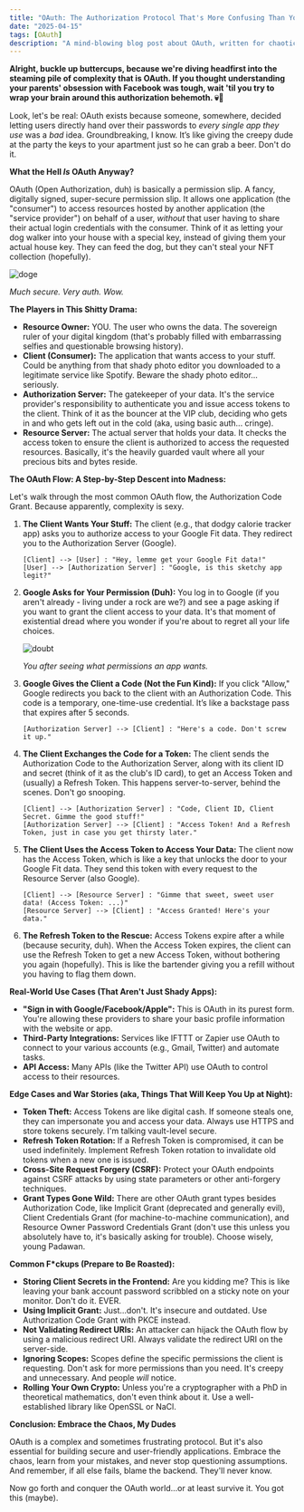 ```yaml
---
title: "OAuth: The Authorization Protocol That's More Confusing Than Your Aunt's Conspiracy Theories"
date: "2025-04-15"
tags: [OAuth]
description: "A mind-blowing blog post about OAuth, written for chaotic Gen Z engineers."
---
```


**Alright, buckle up buttercups, because we're diving headfirst into the steaming pile of complexity that is OAuth. If you thought understanding your parents' obsession with Facebook was tough, wait 'til you try to wrap your brain around this authorization behemoth. 💀🙏**

Look, let's be real: OAuth exists because someone, somewhere, decided letting users directly hand over their passwords to *every single app they use* was a *bad* idea. Groundbreaking, I know. It’s like giving the creepy dude at the party the keys to your apartment just so he can grab a beer. Don't do it.

**What the Hell *Is* OAuth Anyway?**

OAuth (Open Authorization, duh) is basically a permission slip. A fancy, digitally signed, super-secure permission slip. It allows one application (the "consumer") to access resources hosted by another application (the "service provider") on behalf of a user, *without* that user having to share their actual login credentials with the consumer. Think of it as letting your dog walker into your house with a special key, instead of giving them your actual house key. They can feed the dog, but they can't steal your NFT collection (hopefully).

![doge](https://i.kym-cdn.com/photos/images/newsfeed/001/070/314/29b.jpg)

*Much secure. Very auth. Wow.*

**The Players in This Shitty Drama:**

*   **Resource Owner:** YOU. The user who owns the data. The sovereign ruler of your digital kingdom (that's probably filled with embarrassing selfies and questionable browsing history).
*   **Client (Consumer):** The application that wants access to your stuff. Could be anything from that shady photo editor you downloaded to a legitimate service like Spotify. Beware the shady photo editor... seriously.
*   **Authorization Server:** The gatekeeper of your data. It's the service provider's responsibility to authenticate you and issue access tokens to the client. Think of it as the bouncer at the VIP club, deciding who gets in and who gets left out in the cold (aka, using basic auth... cringe).
*   **Resource Server:** The actual server that holds your data. It checks the access token to ensure the client is authorized to access the requested resources. Basically, it's the heavily guarded vault where all your precious bits and bytes reside.

**The OAuth Flow: A Step-by-Step Descent into Madness:**

Let's walk through the most common OAuth flow, the Authorization Code Grant. Because apparently, complexity is sexy.

1.  **The Client Wants Your Stuff:** The client (e.g., that dodgy calorie tracker app) asks you to authorize access to your Google Fit data. They redirect you to the Authorization Server (Google).

    ```ascii
    [Client] --> [User] : "Hey, lemme get your Google Fit data!"
    [User] --> [Authorization Server] : "Google, is this sketchy app legit?"
    ```

2.  **Google Asks for Your Permission (Duh):** You log in to Google (if you aren't already - living under a rock are we?) and see a page asking if you want to grant the client access to your data. It's that moment of existential dread where you wonder if you're about to regret all your life choices.

    ![doubt](https://i.imgflip.com/46e43q.jpg)

    *You after seeing what permissions an app wants.*

3.  **Google Gives the Client a Code (Not the Fun Kind):** If you click "Allow," Google redirects you back to the client with an Authorization Code. This code is a temporary, one-time-use credential. It’s like a backstage pass that expires after 5 seconds.

    ```ascii
    [Authorization Server] --> [Client] : "Here's a code. Don't screw it up."
    ```

4.  **The Client Exchanges the Code for a Token:** The client sends the Authorization Code to the Authorization Server, along with its client ID and secret (think of it as the club's ID card), to get an Access Token and (usually) a Refresh Token. This happens server-to-server, behind the scenes. Don't go snooping.

    ```ascii
    [Client] --> [Authorization Server] : "Code, Client ID, Client Secret. Gimme the good stuff!"
    [Authorization Server] --> [Client] : "Access Token! And a Refresh Token, just in case you get thirsty later."
    ```

5.  **The Client Uses the Access Token to Access Your Data:** The client now has the Access Token, which is like a key that unlocks the door to your Google Fit data. They send this token with every request to the Resource Server (also Google).

    ```ascii
    [Client] --> [Resource Server] : "Gimme that sweet, sweet user data! (Access Token: ...)"
    [Resource Server] --> [Client] : "Access Granted! Here's your data."
    ```

6.  **The Refresh Token to the Rescue:** Access Tokens expire after a while (because security, duh). When the Access Token expires, the client can use the Refresh Token to get a new Access Token, without bothering you again (hopefully). This is like the bartender giving you a refill without you having to flag them down.

**Real-World Use Cases (That Aren't Just Shady Apps):**

*   **"Sign in with Google/Facebook/Apple":** This is OAuth in its purest form. You're allowing these providers to share your basic profile information with the website or app.
*   **Third-Party Integrations:** Services like IFTTT or Zapier use OAuth to connect to your various accounts (e.g., Gmail, Twitter) and automate tasks.
*   **API Access:** Many APIs (like the Twitter API) use OAuth to control access to their resources.

**Edge Cases and War Stories (aka, Things That Will Keep You Up at Night):**

*   **Token Theft:** Access Tokens are like digital cash. If someone steals one, they can impersonate you and access your data. Always use HTTPS and store tokens securely. I'm talking vault-level secure.
*   **Refresh Token Rotation:** If a Refresh Token is compromised, it can be used indefinitely. Implement Refresh Token rotation to invalidate old tokens when a new one is issued.
*   **Cross-Site Request Forgery (CSRF):** Protect your OAuth endpoints against CSRF attacks by using state parameters or other anti-forgery techniques.
*   **Grant Types Gone Wild:** There are other OAuth grant types besides Authorization Code, like Implicit Grant (deprecated and generally evil), Client Credentials Grant (for machine-to-machine communication), and Resource Owner Password Credentials Grant (don't use this unless you absolutely have to, it's basically asking for trouble). Choose wisely, young Padawan.

**Common F\*ckups (Prepare to Be Roasted):**

*   **Storing Client Secrets in the Frontend:** Are you kidding me? This is like leaving your bank account password scribbled on a sticky note on your monitor. Don't do it. EVER.
*   **Using Implicit Grant:** Just...don't. It's insecure and outdated. Use Authorization Code Grant with PKCE instead.
*   **Not Validating Redirect URIs:** An attacker can hijack the OAuth flow by using a malicious redirect URI. Always validate the redirect URI on the server-side.
*   **Ignoring Scopes:** Scopes define the specific permissions the client is requesting. Don't ask for more permissions than you need. It's creepy and unnecessary. And people *will* notice.
*   **Rolling Your Own Crypto:** Unless you're a cryptographer with a PhD in theoretical mathematics, don't even think about it. Use a well-established library like OpenSSL or NaCl.

**Conclusion: Embrace the Chaos, My Dudes**

OAuth is a complex and sometimes frustrating protocol. But it's also essential for building secure and user-friendly applications. Embrace the chaos, learn from your mistakes, and never stop questioning assumptions. And remember, if all else fails, blame the backend. They'll never know.

Now go forth and conquer the OAuth world...or at least survive it. You got this (maybe).

